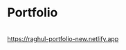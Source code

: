 <h1>Portfolio</h1>
<br/>
<a href="https://raghul-portfolio-new.netlify.app" target="_blank">https://raghul-portfolio-new.netlify.app<a/>
